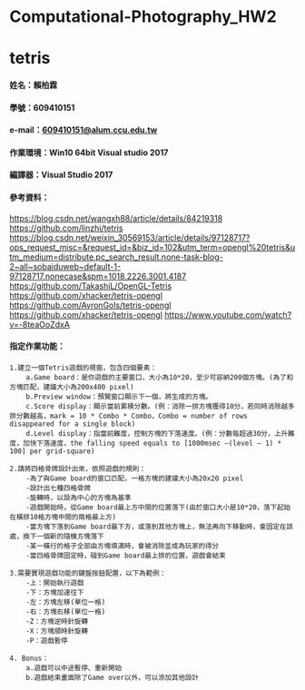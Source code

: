# Computational-Photography_HW2
# tetris


#### 姓名：賴柏霖
#### 學號：609410151
#### e-mail：609410151@alum.ccu.edu.tw
#### 作業環境：Win10 64bit Visual studio 2017
#### 編譯器：Visual Studio 2017
#### 參考資料：
https://blog.csdn.net/wangxh88/article/details/84219318
https://github.com/linzhi/tetris
https://blog.csdn.net/weixin_30569153/article/details/97128717?ops_request_misc=&request_id=&biz_id=102&utm_term=opengl%20tetris&utm_medium=distribute.pc_search_result.none-task-blog-2~all~sobaiduweb~default-1-97128717.nonecase&spm=1018.2226.3001.4187
https://github.com/TakashiL/OpenGL-Tetris
https://github.com/xhacker/tetris-opengl
https://github.com/AvronGols/tetris-opengl
https://github.com/xhacker/tetris-opengl
https://www.youtube.com/watch?v=-8teaOoZdxA
#### 指定作業功能：
	1.建立一個Tetris遊戲的視窗，包含四個要素：
		a.Game board：是你遊戲的主要窗口，大小為10*20，至少可容納200個方塊。(為了和方塊匹配，建議大小為200x400 pixel)
		b.Preview window：預覽窗口顯示下一個，將生成的方塊。
		c.Score display：顯示當前累積分數。(例：消除一排方塊獲得10分，若同時消除越多排分數越高，mark = 10 * Combo * Combo，Combo = number of rows disappeared for a single block)
		d.Level display：指當前難度，控制方塊的下落速度。(例：分數每超過30分，上升難度，加快下落速度，the falling speed equals to [1000msec –(level – 1) * 100] per grid-square)

	2.請將四格骨牌設計出來，依照遊戲的規則：
		-為了與Game board的窗口匹配，一格方塊的建議大小為20x20 pixel
		-設計出七種四格骨牌
		-旋轉時，以設為中心的方塊為基準
		-遊戲開始時，從Game board最上方中間的位置落下(由於窗口大小是10*20，落下起始在橫排10格方塊中間的兩格最上方)
		-當方塊下落到Game board最下方，或落到其他方塊上，無法再向下移動時，會固定在該處，換下一個新的隨機方塊落下
		-某一橫行的格子全部由方塊填滿時，會被消除並成為玩家的得分
		-當四格骨牌固定時，碰到Game board最上排的位置，遊戲會結束

	3.需要實現遊戲功能的鍵盤按鈕配置，以下為範例：
		-上：開始執行遊戲
		-下：方塊加速往下
		-左：方塊左移(單位一格)
		-右：方塊右移(單位一格)
		-Z：方塊逆時針旋轉
		-X：方塊順時針旋轉
		-P：遊戲暫停

	4. Bonus：
		a.遊戲可以中途暫停、重新開始
		b.遊戲結束畫面除了Game over以外，可以添加其他設計

	
